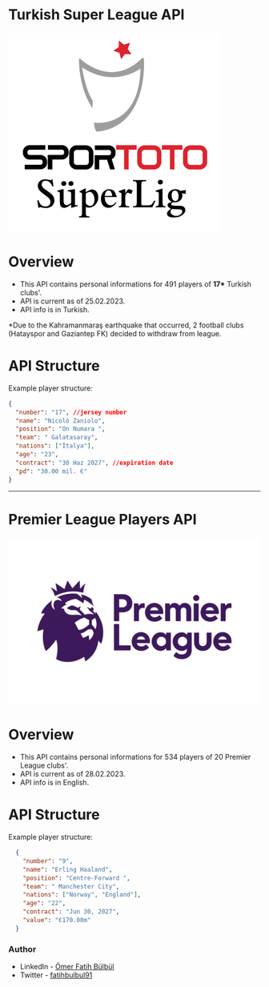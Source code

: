 # Turkish Super League API

![](./screenshot.png)

# Overview

- This API contains personal informations for 491 players of **17\*** Turkish clubs'.
- API is current as of 25.02.2023.
- API info is in Turkish.

\*Due to the Kahramanmaraş earthquake that occurred, 2 football clubs (Hatayspor and Gaziantep FK) decided to withdraw from league.

# API Structure

Example player structure:

```json
{
  "number": "17", //jersey number
  "name": "Nicolò Zaniolo",
  "position": "On Numara ",
  "team": " Galatasaray",
  "nations": ["İtalya"],
  "age": "23",
  "contract": "30 Haz 2027", //expiration date
  "pd": "30.00 mil. €"
}
```
---
# Premier League Players API
![](./screenshot-pl.png)

# Overview

- This API contains personal informations for 534 players of 20 Premier League clubs'.
- API is current as of 28.02.2023.
- API info is in English.

# API Structure

Example player structure:

```json
  {
    "number": "9",
    "name": "Erling Haaland",
    "position": "Centre-Forward ",
    "team": " Manchester City",
    "nations": ["Norway", "England"],
    "age": "22",
    "contract": "Jun 30, 2027",
    "value": "€170.00m"
  }
```

### Author

- LinkedIn - [Ömer Fatih Bülbül](https://www.linkedin.com/in/ömer-fatih-bülbül-74a890236/)
- Twitter - [fatihbulbul91](https://twitter.com/fatihbulbul91)
